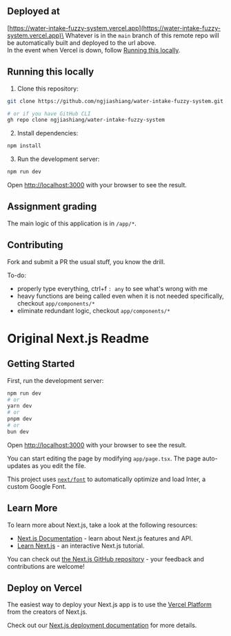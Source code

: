 ## Deployed at
[https://water-intake-fuzzy-system.vercel.app](https://water-intake-fuzzy-system.vercel.app)\
Whatever is in the `main` branch of this remote repo will be automatically built and deployed to the url above.\
In the event when Vercel is down, follow [Running this locally](#running-this-locally).

## Running this locally
1. Clone this repository:
```bash
git clone https://github.com/ngjiashiang/water-intake-fuzzy-system.git

# or if you have GitHub CLI
gh repo clone ngjiashiang/water-intake-fuzzy-system
```

2. Install dependencies:
```bash
npm install
```

3. Run the development server:
```bash
npm run dev
```

Open [http://localhost:3000](http://localhost:3000) with your browser to see the result.

## Assignment grading
The main logic of this application is in `/app/*`.

## Contributing
Fork and submit a PR the usual stuff, you know the drill.

To-do:
- properly type everything, ctrl+f `: any` to see what's wrong with me
- heavy functions are being called even when it is not needed specifically, checkout `app/components/*`
- eliminate redundant logic, checkout `app/components/*`

# Original Next.js Readme

## Getting Started

First, run the development server:

```bash
npm run dev
# or
yarn dev
# or
pnpm dev
# or
bun dev
```

Open [http://localhost:3000](http://localhost:3000) with your browser to see the result.

You can start editing the page by modifying `app/page.tsx`. The page auto-updates as you edit the file.

This project uses [`next/font`](https://nextjs.org/docs/basic-features/font-optimization) to automatically optimize and load Inter, a custom Google Font.

## Learn More

To learn more about Next.js, take a look at the following resources:

- [Next.js Documentation](https://nextjs.org/docs) - learn about Next.js features and API.
- [Learn Next.js](https://nextjs.org/learn) - an interactive Next.js tutorial.

You can check out [the Next.js GitHub repository](https://github.com/vercel/next.js/) - your feedback and contributions are welcome!

## Deploy on Vercel

The easiest way to deploy your Next.js app is to use the [Vercel Platform](https://vercel.com/new?utm_medium=default-template&filter=next.js&utm_source=create-next-app&utm_campaign=create-next-app-readme) from the creators of Next.js.

Check out our [Next.js deployment documentation](https://nextjs.org/docs/deployment) for more details.
